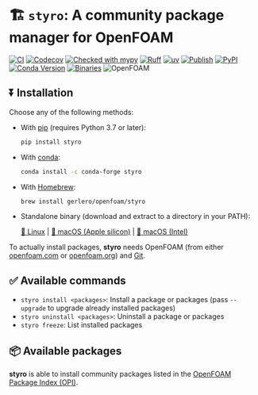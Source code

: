 # 🏗️ `styro`: A community package manager for OpenFOAM

[![CI](https://github.com/gerlero/styro/actions/workflows/ci.yml/badge.svg)](https://github.com/gerlero/styro/actions/workflows/ci.yml)
[![Codecov](https://codecov.io/gh/gerlero/styro/branch/main/graph/badge.svg)](https://codecov.io/gh/gerlero/styro)
[![Checked with mypy](http://www.mypy-lang.org/static/mypy_badge.svg)](http://mypy-lang.org/)
[![Ruff](https://img.shields.io/endpoint?url=https://raw.githubusercontent.com/astral-sh/ruff/main/assets/badge/v2.json)](https://github.com/astral-sh/ruff)
[![uv](https://img.shields.io/endpoint?url=https://raw.githubusercontent.com/astral-sh/uv/main/assets/badge/v0.json)](https://github.com/astral-sh/uv)
[![Publish](https://github.com/gerlero/styro/actions/workflows/pypi-publish.yml/badge.svg)](https://github.com/gerlero/styro/actions/workflows/pypi-publish.yml)
[![PyPI](https://img.shields.io/pypi/v/styro)](https://pypi.org/project/styro/)
[![Conda Version](https://img.shields.io/conda/vn/conda-forge/styro)](https://anaconda.org/conda-forge/styro)
[![Binaries](https://github.com/gerlero/styro/actions/workflows/binaries.yml/badge.svg)](https://github.com/gerlero/styro/actions/workflows/binaries.yml)
![OpenFOAM](https://img.shields.io/badge/openfoam-.com%20|%20.org-informational)


## ⏬ Installation

Choose any of the following methods:

* With [pip](https://pypi.org/project/pip/) (requires Python 3.7 or later):

    ```bash
    pip install styro
    ```

* With [conda](https://docs.conda.io/en/latest/):

    ```bash
    conda install -c conda-forge styro
    ```

* With [Homebrew](https://brew.sh/):

    ```bash
    brew install gerlero/openfoam/styro
    ```
* Standalone binary (download and extract to a directory in your PATH):

    [🐧 Linux](https://github.com/gerlero/styro/releases/latest/download/styro-Linux-X64.tar.gz) |  [🍏 macOS (Apple silicon)](https://github.com/gerlero/styro/releases/latest/download/styro-macOS-ARM64.tar.gz) | [🍎 macOS (Intel)](https://github.com/gerlero/styro/releases/latest/download/styro-macOS-X64.tar.gz)

To actually install packages, **styro** needs OpenFOAM (from either [openfoam.com](https://www.openfoam.com) or [openfoam.org](https://www.openfoam.org)) and [Git](https://www.openfoam.com/download/git).


## ✅ Available commands
- ```styro install <packages>```: Install a package or packages (pass `--upgrade` to upgrade already installed packages)
- ```styro uninstall <packages>```: Uninstall a package or packages
- ```styro freeze```: List installed packages


## 📦 Available packages

**styro** is able to install community packages listed in the [OpenFOAM Package Index (OPI)](https://github.com/exasim-project/opi).
